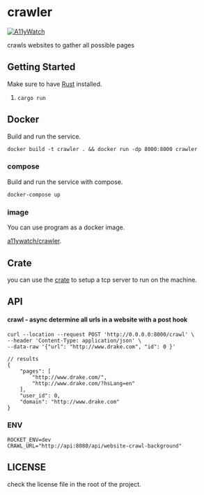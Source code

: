 # crawler

[![A11yWatch](https://circleci.com/gh/A11yWatch/crawler.svg?style=svg)](https://circleci.com/gh/A11yWatch/crawler)

crawls websites to gather all possible pages

## Getting Started

Make sure to have [Rust](https://doc.rust-lang.org/book/ch01-01-installation.html) installed.

1. `cargo run`

## Docker 

Build and run the service.

`docker build -t crawler . && docker run -dp 8000:8000 crawler`

### compose

Build and run the service with compose.

`docker-compose up`

### image 

You can use program as a docker image.

[a11ywatch/crawler](https://hub.docker.com/repository/docker/a11ywatch/crawler).

## Crate 

you can use the [crate](https://crates.io/crates/website_crawler) to setup a tcp server to run on the machine.

## API

#### crawl - async determine all urls in a website with a post hook

```
curl --location --request POST 'http://0.0.0.0:8000/crawl' \
--header 'Content-Type: application/json' \
--data-raw '{"url": "http://www.drake.com", "id": 0 }'

// results
{
    "pages": [
        "http://www.drake.com/",
        "http://www.drake.com/?hsLang=en"
    ],
    "user_id": 0,
    "domain": "http://www.drake.com"
}
```

### ENV

```
ROCKET_ENV=dev
CRAWL_URL="http://api:8080/api/website-crawl-background"
```

## LICENSE

check the license file in the root of the project.
